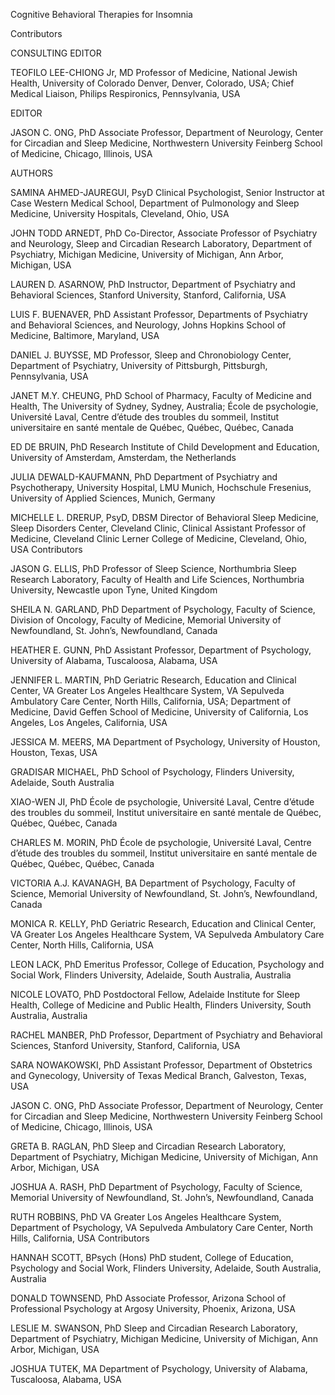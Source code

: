 Cognitive Behavioral Therapies for Insomnia

Contributors

CONSULTING EDITOR

TEOFILO LEE-CHIONG Jr, MD
Professor of Medicine, National Jewish Health,
University of Colorado Denver, Denver,
Colorado, USA; Chief Medical Liaison, Philips
Respironics, Pennsylvania, USA

EDITOR

JASON C. ONG, PhD
Associate Professor, Department of
Neurology, Center for Circadian and Sleep
Medicine, Northwestern University Feinberg
School of Medicine, Chicago, Illinois, USA

AUTHORS

SAMINA AHMED-JAUREGUI, PsyD
Clinical Psychologist, Senior Instructor at Case
Western Medical School, Department of
Pulmonology and Sleep Medicine, University
Hospitals, Cleveland, Ohio, USA

JOHN TODD ARNEDT, PhD
Co-Director, Associate Professor of Psychiatry
and Neurology, Sleep and Circadian Research
Laboratory, Department of Psychiatry,
Michigan Medicine, University of Michigan,
Ann Arbor, Michigan, USA

LAUREN D. ASARNOW, PhD
Instructor, Department of Psychiatry and
Behavioral Sciences, Stanford University,
Stanford, California, USA

LUIS F. BUENAVER, PhD
Assistant Professor, Departments of
Psychiatry and Behavioral Sciences, and
Neurology, Johns Hopkins School of Medicine,
Baltimore, Maryland, USA

DANIEL J. BUYSSE, MD
Professor, Sleep and Chronobiology Center,
Department of Psychiatry, University of
Pittsburgh, Pittsburgh, Pennsylvania, USA

JANET M.Y. CHEUNG, PhD
School of Pharmacy, Faculty of Medicine and
Health, The University of Sydney, Sydney,
Australia; École de psychologie, Université
Laval, Centre d’étude des troubles du
sommeil, Institut universitaire en santé
mentale de Québec, Québec, Québec,
Canada

ED DE BRUIN, PhD
Research Institute of Child Development and
Education, University of Amsterdam,
Amsterdam, the Netherlands

JULIA DEWALD-KAUFMANN, PhD
Department of Psychiatry and Psychotherapy,
University Hospital, LMU Munich, Hochschule
Fresenius, University of Applied Sciences,
Munich, Germany

MICHELLE L. DRERUP, PsyD, DBSM
Director of Behavioral Sleep Medicine, Sleep
Disorders Center, Cleveland Clinic, Clinical
Assistant Professor of Medicine, Cleveland
Clinic Lerner College of Medicine, Cleveland,
Ohio, USA Contributors

JASON G. ELLIS, PhD
Professor of Sleep Science, Northumbria Sleep Research Laboratory, Faculty of Health and Life Sciences, Northumbria University, Newcastle upon Tyne, United Kingdom

SHEILA N. GARLAND, PhD
Department of Psychology, Faculty of Science, Division of Oncology, Faculty of Medicine, Memorial University of Newfoundland, St. John’s, Newfoundland, Canada

HEATHER E. GUNN, PhD
Assistant Professor, Department of Psychology, University of Alabama, Tuscaloosa, Alabama, USA

JENNIFER L. MARTIN, PhD
Geriatric Research, Education and Clinical Center, VA Greater Los Angeles Healthcare System, VA Sepulveda Ambulatory Care Center, North Hills, California, USA; Department of Medicine, David Geffen School of Medicine, University of California, Los Angeles, Los Angeles, California, USA

JESSICA M. MEERS, MA
Department of Psychology, University of Houston, Houston, Texas, USA

GRADISAR MICHAEL, PhD
School of Psychology, Flinders University, Adelaide, South Australia

XIAO-WEN JI, PhD
École de psychologie, Université Laval, Centre d’étude des troubles du sommeil, Institut universitaire en santé mentale de Québec, Québec, Québec, Canada

CHARLES M. MORIN, PhD
École de psychologie, Université Laval, Centre d’étude des troubles du sommeil, Institut universitaire en santé mentale de Québec, Québec, Québec, Canada

VICTORIA A.J. KAVANAGH, BA
Department of Psychology, Faculty of Science, Memorial University of Newfoundland, St. John’s, Newfoundland, Canada

MONICA R. KELLY, PhD
Geriatric Research, Education and Clinical Center, VA Greater Los Angeles Healthcare System, VA Sepulveda Ambulatory Care Center, North Hills, California, USA

LEON LACK, PhD
Emeritus Professor, College of Education, Psychology and Social Work, Flinders University, Adelaide, South Australia, Australia

NICOLE LOVATO, PhD
Postdoctoral Fellow, Adelaide Institute for Sleep Health, College of Medicine and Public Health, Flinders University, South Australia, Australia

RACHEL MANBER, PhD
Professor, Department of Psychiatry and Behavioral Sciences, Stanford University, Stanford, California, USA

SARA NOWAKOWSKI, PhD
Assistant Professor, Department of Obstetrics and Gynecology, University of Texas Medical Branch, Galveston, Texas, USA

JASON C. ONG, PhD
Associate Professor, Department of Neurology, Center for Circadian and Sleep Medicine, Northwestern University Feinberg School of Medicine, Chicago, Illinois, USA

GRETA B. RAGLAN, PhD
Sleep and Circadian Research Laboratory, Department of Psychiatry, Michigan Medicine, University of Michigan, Ann Arbor, Michigan, USA

JOSHUA A. RASH, PhD
Department of Psychology, Faculty of Science, Memorial University of Newfoundland, St. John’s, Newfoundland, Canada

RUTH ROBBINS, PhD
VA Greater Los Angeles Healthcare System, Department of Psychology, VA Sepulveda Ambulatory Care Center, North Hills, California, USA Contributors

HANNAH SCOTT, BPsych (Hons)
PhD student, College of Education, Psychology and Social Work, Flinders University, Adelaide, South Australia, Australia

DONALD TOWNSEND, PhD
Associate Professor, Arizona School of Professional Psychology at Argosy University, Phoenix, Arizona, USA

LESLIE M. SWANSON, PhD
Sleep and Circadian Research Laboratory, Department of Psychiatry, Michigan Medicine, University of Michigan, Ann Arbor, Michigan, USA

JOSHUA TUTEK, MA
Department of Psychology, University of Alabama, Tuscaloosa, Alabama, USA 